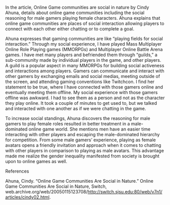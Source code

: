 In the article, Online Game communities are social in nature by Cindy Ahuna, details about online game communities including the social reasoning for male gamers playing female characters. Ahuna explains that online game communities are places of social interaction allowing players to connect with each other either chatting or to complete a goal. 

Ahuna expresses that gaming communities are like “playing fields for social interaction.” Through my social experience, I have played Mass Multiplayer Online Role Playing games (MMORPGs) and Multiplayer Online Battle Arena games. I have met many players and befriended them through “guilds,” a sub-community made by individual players in the game, and other players. A guild is a popular aspect in many MMORPGs for building social activeness and interactions among players. Gamers can communicate and interact with other gamers by exchanging emails and social medias, meeting outside of the screen, and attending gaming conventions like Twitchcon. I find her statement to be true, where I have connected with those gamers online and eventually meeting them offline. My social experience with those gamers offline was awkward. I had to see them as a person and not as the character they play online. It took a couple of minutes to get used  to, but we talked and interacted with one another as if we were chatting in the game.

To increase social standings, Ahuna discovers the reasoning for male gamers to play female roles resulted in better treatment in a male-dominated online game world. She mentions men have an easier time interacting with other players and escaping the male-dominated hierarchy for competition. From some male gamers’ experience, playing as female avatars opens a friendly invitation and approach when it comes to chatting with other players in comparison to playing as male avatars. This advantage made me realize the gender inequality manifested from society is brought upon to online games as well. 

References 

Ahuna, Cindy. “Online Game Communities Are Social in Nature.” Online Game Communities Are Social in Nature, Switch, web.archive.org/web/20050115123708/http://switch.sjsu.edu:80/web/v7n1/articles/cindy02.html.

